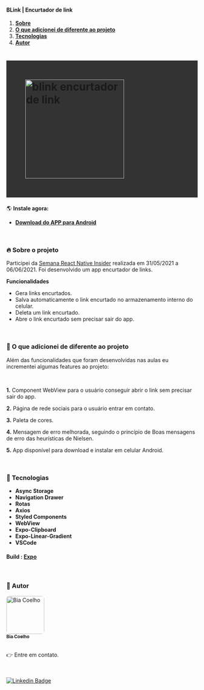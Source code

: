 #### BLink | Encurtador de link

<ol align="left">
 <li><strong><a href="#--sobre-o-projeto">Sobre</a></strong></li>
 <li><strong><a href="#--extras">O que adicionei de diferente ao projeto</a></strong></li>
 <li><strong><a href="#--tecnologias">Tecnologias</a></strong></li>
 <li><strong><a href="#--autor">Autor</a></strong></li>
</ol>

<h1 style="padding: 50px; background: #333333;">
    <img alt="blink encurtador de link" title="#blink" src="https://raw.githubusercontent.com/biacoelho/reactNative-app-encurtadorDeLinks/main/demo.gif" width=260px/>
</h1>

🌎 **Instale agora:**

- **[Download do APP para Android](https://drive.google.com/file/d/1SrXz1EARMPFVT7zaLXGqcH4S8AG9tcLb/view?usp=sharing)**

<br />

### [](https://github.com/biacoelho/reactNative-app-encurtadorDeLinks#--sobre-o-projeto) 🔥 Sobre o projeto

Participei da [Semana React Native Insider](https://sujeitoprogramador.com/) realizada em 31/05/2021 a 06/06/2021. Foi desenvolvido um app encurtador de links.

**Funcionalidades**

- Gera links encurtados.
- Salva automaticamente o link encurtado no armazenamento interno do celular.
- Deleta um link encurtado.
- Abre o link encurtado sem precisar sair do app.

<br />

### [](https://github.com/biacoelho/reactNative-app-encurtadorDeLinks##--extras) :pushpin: O que adicionei de diferente ao projeto

Além das funcionalidades que foram desenvolvidas nas aulas eu incrementei algumas features ao projeto:

<br />

**1.** Component WebView para o usuário conseguir abrir o link sem precisar sair do app.

**2.** Página de rede sociais para o usuário entrar em contato.

**3.** Paleta de cores.

**4.** Mensagem de erro melhorada, seguindo o princípio de Boas mensagens de erro das heurísticas de Nielsen.

**5.** App disponível para download e instalar em celular Android.

<br />

### [](https://github.com/biacoelho/reactNative-app-encurtadorDeLinks#--tecnologias) 🤖 Tecnologias

- **Async Storage**
- **Navigation Drawer**
- **Rotas**
- **Axios**
- **Styled Components**
- **WebView**
- **Expo-Clipboard**
- **Expo-Linear-Gradient**
- **VSCode**

#### **Build** : **[Expo](https://expo.com/)**

<br />

### [](https://github.com/biacoelho/reactNative-app-encurtadorDeLinks#--autor) 💎 Autor

<a href="https://linktr.ee/biacoelho">
 <img style="border-radius: 8px" src="https://avatars.githubusercontent.com/u/29661219?s=460&u=42024e42215c64adeba9a923579809c57f36fe0d&v=4" width="100px;" alt="Bia Coelho"/>
<br />
<sub><strong>Bia Coelho</strong></sub></a>

<br />
<br />

👉 Entre em contato.

<br />

[![Linkedin Badge](https://img.shields.io/badge/-LinkedIn-blue?style=for-the-badge&logo=Linkedin&logoColor=white&link=https://www.linkedin.com/in/biacoelho)](https://www.linkedin.com/in/biacoelho)
